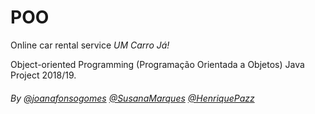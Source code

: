 # POO
Online car rental service *UM Carro Já!*

Object-oriented Programming (Programação Orientada a Objetos) Java Project 2018/19.

###### By [@joanafonsogomes](https://github.com/joanafonsogomes) [@SusanaMarques](https://github.com/SusanaMarques) [@HenriquePazz](https://github.com/HenriquePazz) 
